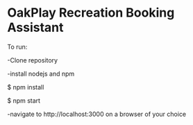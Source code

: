 # OakPlay Recreation Booking Assistant

To run:

-Clone repository

-install nodejs and npm

$ npm install

$ npm start

-navigate to http://localhost:3000 on a browser of your choice
